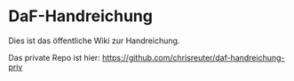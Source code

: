 # DaF-Handreichung

Dies ist das öffentliche Wiki zur Handreichung.

Das private Repo ist hier: https://github.com/chrisreuter/daf-handreichung-priv
